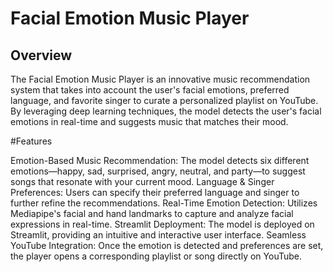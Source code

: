 # Facial Emotion Music Player

## Overview
The Facial Emotion Music Player is an innovative music recommendation system that takes into account the user's facial emotions, preferred language, and favorite singer to curate a personalized playlist on YouTube. By leveraging deep learning techniques, the model detects the user's facial emotions in real-time and suggests music that matches their mood.

#Features

Emotion-Based Music Recommendation: The model detects six different emotions—happy, sad, surprised, angry, neutral, and party—to suggest songs that resonate with your current mood.
Language & Singer Preferences: Users can specify their preferred language and singer to further refine the recommendations.
Real-Time Emotion Detection: Utilizes Mediapipe's facial and hand landmarks to capture and analyze facial expressions in real-time.
Streamlit Deployment: The model is deployed on Streamlit, providing an intuitive and interactive user interface.
Seamless YouTube Integration: Once the emotion is detected and preferences are set, the player opens a corresponding playlist or song directly on YouTube.
